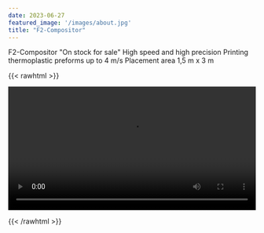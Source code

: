 ```yaml
---
date: 2023-06-27
featured_image: '/images/about.jpg'
title: "F2-Compositor"
---
```

F2-Compositor "On stock for sale"
High speed and high precision
Printing thermoplastic preforms up to 4 m/s
Placement area 1,5 m x 3 m

{{< rawhtml >}} 

<video width=100% controls>
    <source src="/videos/F2-Compositor.webm" type="video/webm">
    Your browser does not support the video tag.  
</video>

{{< /rawhtml >}}